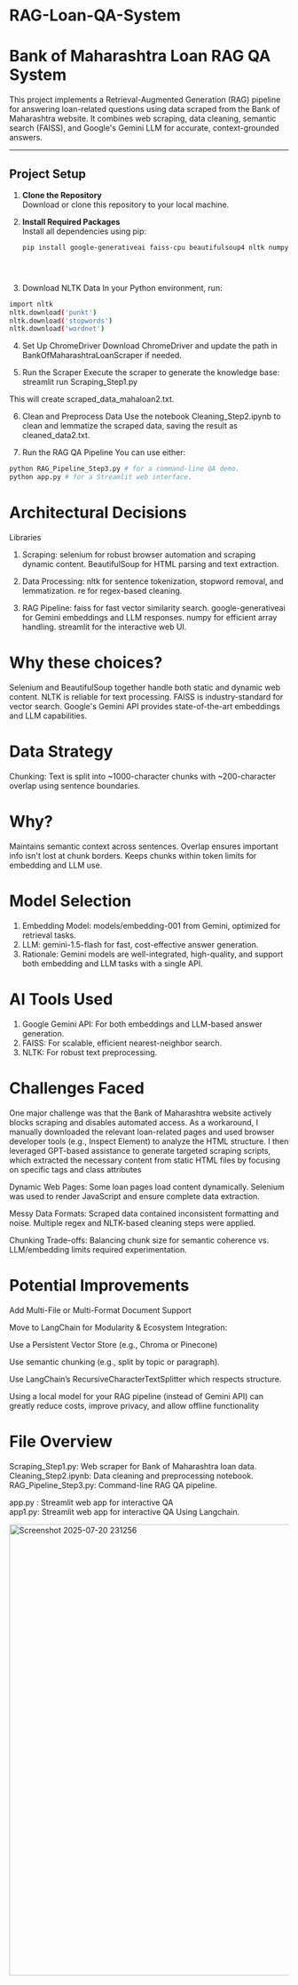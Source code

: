 # RAG-Loan-QA-System
# Bank of Maharashtra Loan RAG QA System

This project implements a Retrieval-Augmented Generation (RAG) pipeline for answering loan-related questions using data scraped from the Bank of Maharashtra website. It combines web scraping, data cleaning, semantic search (FAISS), and Google's Gemini LLM for accurate, context-grounded answers.

---

## Project Setup

1. **Clone the Repository**  
   Download or clone this repository to your local machine.

2. **Install Required Packages**  
   Install all dependencies using pip:
   ```sh
   pip install google-generativeai faiss-cpu beautifulsoup4 nltk numpy selenium streamlit





3. Download NLTK Data
In your Python environment, run:

 ```sh
import nltk
nltk.download('punkt')
nltk.download('stopwords')
nltk.download('wordnet')
```

4. Set Up ChromeDriver
Download ChromeDriver and update the path in BankOfMaharashtraLoanScraper if needed.

5. Run the Scraper
Execute the scraper to generate the knowledge base:
streamlit run Scraping_Step1.py

This will create scraped_data_mahaloan2.txt.

6. Clean and Preprocess Data
Use the notebook Cleaning_Step2.ipynb to clean and lemmatize the scraped data, saving the result as cleaned_data2.txt.

7. Run the RAG QA Pipeline
You can use either:
```sh
python RAG_Pipeline_Step3.py # for a command-line QA demo.
python app.py # for a Streamlit web interface.
```

# Architectural Decisions
Libraries

1. Scraping: selenium for robust browser automation and scraping dynamic content. BeautifulSoup for HTML parsing and text extraction.

2. Data Processing: nltk for sentence tokenization, stopword removal, and lemmatization. re for regex-based cleaning.

3. RAG Pipeline:
faiss for fast vector similarity search.
google-generativeai for Gemini embeddings and LLM responses.
numpy for efficient array handling.
streamlit for the interactive web UI.

# Why these choices?
Selenium and BeautifulSoup together handle both static and dynamic web content. NLTK is reliable for text processing. FAISS is industry-standard for vector search. Google's Gemini API provides state-of-the-art embeddings and LLM capabilities.

# Data Strategy
Chunking: Text is split into ~1000-character chunks with ~200-character overlap using sentence boundaries.

# Why?
Maintains semantic context across sentences.
Overlap ensures important info isn't lost at chunk borders.
Keeps chunks within token limits for embedding and LLM use.

# Model Selection

1. Embedding Model: models/embedding-001 from Gemini, optimized for retrieval tasks.
2. LLM: gemini-1.5-flash for fast, cost-effective answer generation.
3. Rationale: Gemini models are well-integrated, high-quality, and support both embedding and LLM tasks with a single API.

# AI Tools Used
1. Google Gemini API: For both embeddings and LLM-based answer generation.
2. FAISS: For scalable, efficient nearest-neighbor search.
3. NLTK: For robust text preprocessing.

# Challenges Faced

One major challenge was that the Bank of Maharashtra website actively blocks scraping and disables automated access. As a workaround, I manually downloaded the relevant loan-related pages and used browser developer tools (e.g., Inspect Element) to analyze the HTML structure. I then leveraged GPT-based assistance to generate targeted scraping scripts, which extracted the necessary content from static HTML files by focusing on specific tags and class attributes


Dynamic Web Pages:
Some loan pages load content dynamically. Selenium was used to render JavaScript and ensure complete data extraction.

Messy Data Formats:
Scraped data contained inconsistent formatting and noise. Multiple regex and NLTK-based cleaning steps were applied.

Chunking Trade-offs:
Balancing chunk size for semantic coherence vs. LLM/embedding limits required experimentation.

# Potential Improvements

Add Multi-File or Multi-Format Document Support

Move to LangChain for Modularity & Ecosystem Integration:

Use a Persistent Vector Store (e.g., Chroma or Pinecone)

Use semantic chunking (e.g., split by topic or paragraph).

Use LangChain’s RecursiveCharacterTextSplitter which respects structure.

Using a local model for your RAG pipeline (instead of Gemini API) can greatly reduce costs, improve privacy, and allow offline functionality



# File Overview
Scraping_Step1.py: Web scraper for Bank of Maharashtra loan data.
Cleaning_Step2.ipynb: Data cleaning and preprocessing notebook.
RAG_Pipeline_Step3.py: Command-line RAG QA pipeline.

app.py : Streamlit web app for interactive QA  
app1.py: Streamlit web app for interactive QA Using Langchain.

<img width="1919" height="812" alt="Screenshot 2025-07-20 231256" src="https://github.com/user-attachments/assets/71aa4eba-c16b-498f-95d9-4faaac36a286" />



